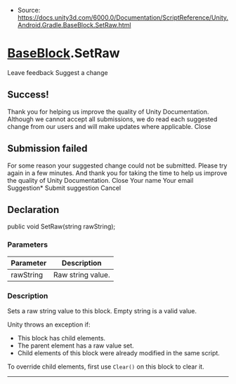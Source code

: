 * Source: https://docs.unity3d.com/6000.0/Documentation/ScriptReference/Unity.Android.Gradle.BaseBlock.SetRaw.html

#  [BaseBlock](https://docs.unity3d.com/6000.0/Documentation/ScriptReference/Unity.Android.Gradle.BaseBlock.html).SetRaw
Leave feedback
Suggest a change
## Success!
Thank you for helping us improve the quality of Unity Documentation. Although we cannot accept all submissions, we do read each suggested change from our users and will make updates where applicable.
Close
## Submission failed
For some reason your suggested change could not be submitted. Please <a>try again</a> in a few minutes. And thank you for taking the time to help us improve the quality of Unity Documentation.
Close
Your name Your email Suggestion* Submit suggestion
Cancel
## Declaration
public void SetRaw(string rawString); 
### Parameters
Parameter | Description  
---|---  
rawString | Raw string value.  
### Description
Sets a raw string value to this block.
Empty string is a valid value.  
  
Unity throws an exception if: 
  * This block has child elements.
  * The parent element has a raw value set.
  * Child elements of this block were already modified in the same script.


To override child elements, first use `Clear()` on this block to clear it.
* * *
